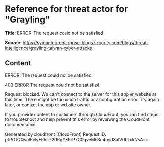 # Reference for threat actor for "Grayling"

**Title**: ERROR: The request could not be satisfied

**Source**: https://symantec-enterprise-blogs.security.com/blogs/threat-intelligence/grayling-taiwan-cyber-attacks

## Content


ERROR: The request could not be satisfied

403 ERROR
The request could not be satisfied.

Request blocked.
We can't connect to the server for this app or website at this time. There might be too much traffic or a configuration error. Try again later, or contact the app or website owner.

If you provide content to customers through CloudFront, you can find steps to troubleshoot and help prevent this error by reviewing the CloudFront documentation.



Generated by cloudfront (CloudFront)
Request ID: pfPQ1QQsolEMyF65Irz206gYX9rP7C0qveM68u4nyd8alV0hLckNsA==




